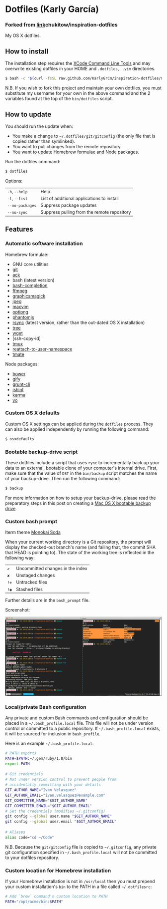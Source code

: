 # Dotfiles (Karly García)
### Forked from [link](https://github.com/chukitow/inspiration-dotfiles)chukitow/inspiration-dotfiles

My OS X dotfiles.


## How to install

The installation step requires the [XCode Command Line
Tools](https://developer.apple.com/downloads) and may overwrite existing
dotfiles in your HOME and `.dotfiles, .vim` directories.

```bash
$ bash -c "$(curl -fsSL raw.github.com/KarlyGrCm/inspiration-dotfiles/master/bin/dotfiles)"
```

N.B. If you wish to fork this project and maintain your own dotfiles, you must
substitute my username for your own in the above command and the 2 variables
found at the top of the `bin/dotfiles` script.

## How to update

You should run the update when:

* You make a change to `~/.dotfiles/git/gitconfig` (the only file that is
  copied rather than symlinked).
* You want to pull changes from the remote repository.
* You want to update Homebrew formulae and Node packages.

Run the dotfiles command:

```bash
$ dotfiles
```

Options:

<table>
    <tr>
        <td><code>-h</code>, <code>--help</code></td>
        <td>Help</td>
    </tr>
    <tr>
        <td><code>-l</code>, <code>--list</code></td>
        <td>List of additional applications to install</td>
    </tr>
    <tr>
        <td><code>--no-packages</code></td>
        <td>Suppress package updates</td>
    </tr>
    <tr>
        <td><code>--no-sync</code></td>
        <td>Suppress pulling from the remote repository</td>
    </tr>
</table>


## Features

### Automatic software installation

Homebrew formulae:

* GNU core utilities
* [git](http://git-scm.com/)
* [ack](http://betterthangrep.com/)
* bash (latest version)
* [bash-completion](http://bash-completion.alioth.debian.org/)
* [ffmpeg](http://ffmpeg.org/)
* [graphicsmagick](http://www.graphicsmagick.org/)
* [jpeg](https://en.wikipedia.org/wiki/Libjpeg)
* [macvim](http://code.google.com/p/macvim/)
* [optipng](http://optipng.sourceforge.net/)
* [phantomjs](http://phantomjs.org/)
* [rsync](https://rsync.samba.org/) (latest version, rather than the out-dated OS X installation)
* [tree](http://mama.indstate.edu/users/ice/tree/)
* [wget](http://www.gnu.org/software/wget/)
* [ssh-copy-id]
* [tmux](http://tmux.sourceforge.net/)
* [reattach-to-user-namespace](https://github.com/ChrisJohnsen/tmux-MacOSX-pasteboard)
* [tmate](http://tmate.io)

Node packages:

* [bower](http://bower.io/)
* [gify](https://github.com/visionmedia/node-gify)
* [grunt-cli](http://gruntjs.com/)
* [jshint](http://www.jshint.com/)
* [karma](http://karma-runner.github.io/)
* [yo](http://yeoman.io/)

### Custom OS X defaults

Custom OS X settings can be applied during the `dotfiles` process. They can
also be applied independently by running the following command:

```bash
$ osxdefaults
```

### Bootable backup-drive script

These dotfiles include a script that uses `rync` to incrementally back up your
data to an external, bootable clone of your computer's internal drive. First,
make sure that the value of `DST` in the `bin/backup` script matches the name
of your backup-drive. Then run the following command:

```bash
$ backup
```

For more information on how to setup your backup-drive, please read the
preparatory steps in this post on creating a [Mac OS X bootable backup
drive](http://nicolasgallagher.com/mac-osx-bootable-backup-drive-with-rsync/).

### Custom bash prompt

Iterm theme [Monokai Soda](https://github.com/mbadolato/iTerm2-Color-Schemes#monokai-soda)

When your current working directory is a Git repository, the prompt will
display the checked-out branch's name (and failing that, the commit SHA that
HEAD is pointing to). The state of the working tree is reflected in the
following way:

<table>
    <tr>
        <td><code>✔︎</code></td>
        <td>Uncommitted changes in the index</td>
    </tr>
    <tr>
        <td><code>✘</code></td>
        <td>Unstaged changes</td>
    </tr>
    <tr>
        <td><code>!✙</code></td>
        <td>Untracked files</td>
    </tr>
    <tr>
        <td><code>!◉</code></td>
        <td>Stashed files</td>
    </tr>
</table>

Further details are in the `bash_prompt` file.

Screenshot:

![Alt text](/screenshots/tmux-dotfiles.png)

### Local/private Bash configuration

Any private and custom Bash commands and configuration should be placed in a
`~/.bash_profile.local` file. This file will not be under version control or
committed to a public repository. If `~/.bash_profile.local` exists, it will be
sourced for inclusion in `bash_profile`.

Here is an example `~/.bash_profile.local`:

```bash
# PATH exports
PATH=$PATH:~/.gem/ruby/1.8/bin
export PATH

# Git credentials
# Not under version control to prevent people from
# accidentally committing with your details
GIT_AUTHOR_NAME="Ivan Velasquez"
GIT_AUTHOR_EMAIL="ivan.velasquez@example.com"
GIT_COMMITTER_NAME="$GIT_AUTHOR_NAME"
GIT_COMMITTER_EMAIL="$GIT_AUTHOR_EMAIL"
# Set the credentials (modifies ~/.gitconfig)
git config --global user.name "$GIT_AUTHOR_NAME"
git config --global user.email "$GIT_AUTHOR_EMAIL"

# Aliases
alias code="cd ~/Code"
```

N.B. Because the `git/gitconfig` file is copied to `~/.gitconfig`, any private
git configuration specified in `~/.bash_profile.local` will not be committed to
your dotfiles repository.

### Custom location for Homebrew installation

If your Homebrew installation is not in `/usr/local` then you must prepend your
custom installation's `bin` to the PATH in a file called `~/.dotfilesrc`:

```bash
# Add `brew` command's custom location to PATH
PATH="/opt/acme/bin:$PATH"
```

